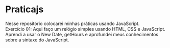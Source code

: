 # Praticajs
Nesse repositório colocarei minhas práticas usando JavaScript.</br>
Exercício 01: Aqui faço um relógio simples usando HTML, CSS e JavaScript. Aprendi a usar o New Date, getHours e aprofundei meus conhecimentos sobre a sintaxe do JavaScript.
